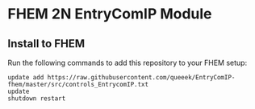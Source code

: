 # FHEM 2N EntryComIP Module

## Install to FHEM
Run the following commands to add this repository to your FHEM setup:
```
update add https://raw.githubusercontent.com/queeek/EntryComIP-fhem/master/src/controls_EntrycomIP.txt
update
shutdown restart
```
